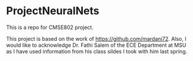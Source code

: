 # ProjectNeuralNets
This is a repo for CMSE802 project.

This project is based on the work of https://github.com/mardani72.
Also, I would like to acknowledge Dr. Fathi Salem of the ECE Department at MSU as I have used information from his class sildes I took with him last spring.
